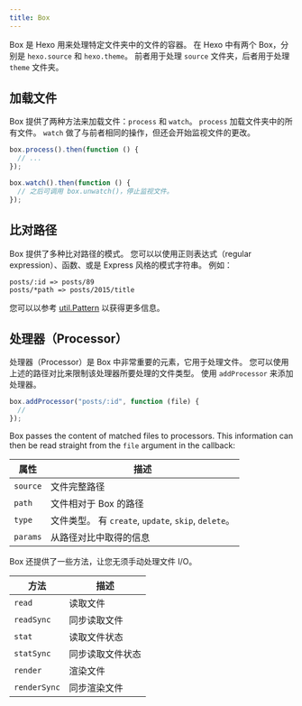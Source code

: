 ```yaml
---
title: Box
---
```


Box 是 Hexo 用来处理特定文件夹中的文件的容器。 在 Hexo 中有两个 Box，分别是 `hexo.source` 和 `hexo.theme`。 前者用于处理 `source` 文件夹，后者用于处理 `theme` 文件夹。

## 加载文件

Box 提供了两种方法来加载文件：`process` 和 `watch`。 `process` 加载文件夹中的所有文件。 `watch` 做了与前者相同的操作，但还会开始监视文件的更改。

```js
box.process().then(function () {
  // ...
});

box.watch().then(function () {
  // 之后可调用 box.unwatch()，停止监视文件。
});
```

## 比对路径

Box 提供了多种比对路径的模式。 您可以以使用正则表达式（regular expression）、函数、或是 Express 风格的模式字符串。 例如：

```plain
posts/:id => posts/89
posts/*path => posts/2015/title
```

您可以以参考 [util.Pattern][] 以获得更多信息。

## 处理器（Processor）

处理器（Processor）是 Box 中非常重要的元素，它用于处理文件。 您可以使用上述的路径对比来限制该处理器所要处理的文件类型。 使用 `addProcessor` 来添加处理器。

```js
box.addProcessor("posts/:id", function (file) {
  //
});
```

Box passes the content of matched files to processors. This information can then be read straight from the `file` argument in the callback:

| 属性       | 描述                                            |
| -------- | --------------------------------------------- |
| `source` | 文件完整路径                                        |
| `path`   | 文件相对于 Box 的路径                                 |
| `type`   | 文件类型。 有 `create`, `update`, `skip`, `delete`。 |
| `params` | 从路径对比中取得的信息                                   |

Box 还提供了一些方法，让您无须手动处理文件 I/O。

| 方法           | 描述       |
| ------------ | -------- |
| `read`       | 读取文件     |
| `readSync`   | 同步读取文件   |
| `stat`       | 读取文件状态   |
| `statSync`   | 同步读取文件状态 |
| `render`     | 渲染文件     |
| `renderSync` | 同步渲染文件   |

[util.Pattern]: https://github.com/hexojs/hexo-util#patternrule
